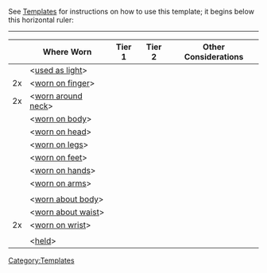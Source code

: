 <noinclude> See [Templates](:Category:Templates "wikilink") for
instructions on how to use this template; it begins below this
horizontal ruler:

------------------------------------------------------------------------

</noinclude>

|     | Where Worn                                                       | Tier 1 | Tier 2 | Other Considerations |
|-----|------------------------------------------------------------------|--------|--------|----------------------|
|     | \<[used as light](:Category:Light_Mana_Gear "wikilink")\>        |        |        |                      |
| 2x  | \<[worn on finger](:Category:Finger_Mana_Gear "wikilink")\>      |        |        |                      |
| 2x  | \<[worn around neck](:Category:Neck_Mana_Gear "wikilink")\>      |        |        |                      |
|     | \<[worn on body](:Category:Body_Mana_Gear "wikilink")\>          |        |        |                      |
|     | \<[worn on head](:Category:Head_Mana_Gear "wikilink")\>          |        |        |                      |
|     | \<[worn on legs](:Category:Legs_Mana_Gear "wikilink")\>          |        |        |                      |
|     | \<[worn on feet](:Category:Feet_Mana_Gear "wikilink")\>          |        |        |                      |
|     | \<[worn on hands](:Category:Hands_Mana_Gear "wikilink")\>        |        |        |                      |
|     | \<[worn on arms](:Category:Arms_Mana_Gear "wikilink")\>          |        |        |                      |
|     | <held in offhand>                                                |        |        |                      |
|     | \<[worn about body](:Category:About_Body_Mana_Gear "wikilink")\> |        |        |                      |
|     | \<[worn about waist](:Category:Waist_Mana_Gear "wikilink")\>     |        |        |                      |
| 2x  | \<[worn on wrist](:Category:Wrist_Mana_Gear "wikilink")\>        |        |        |                      |
|     | <wielded>                                                        |        |        |                      |
|     | \<[held](:Category:Held_Mana_Gear "wikilink")\>                  |        |        |                      |

<noinclude></noinclude>

[Category:Templates](Category:Templates "wikilink")
